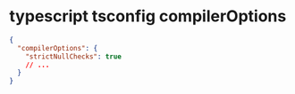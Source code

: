 # typescript tsconfig compilerOptions

```json
{
  "compilerOptions": {
    "strictNullChecks": true
    // ...
  }
}
```
